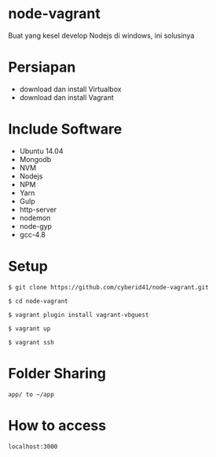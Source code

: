 # node-vagrant
Buat yang kesel develop Nodejs di windows, ini solusinya

# Persiapan
- download dan install Virtualbox
- download dan install Vagrant

# Include Software
- Ubuntu 14.04
- Mongodb
- NVM
- Nodejs
- NPM
- Yarn
- Gulp
- http-server
- nodemon
- node-gyp
- gcc-4.8

# Setup

```
$ git clone https://github.com/cyberid41/node-vagrant.git

$ cd node-vagrant

$ vagrant plugin install vagrant-vbguest

$ vagrant up

$ vagrant ssh

```

# Folder Sharing
```
app/ to ~/app
```

# How to access

```
localhost:3000
```
